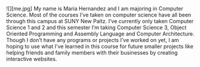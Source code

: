 ![][me.jpg]
My name is Maria Hernandez and I am majoring in Computer Science. Most of the courses I’ve taken on computer science have all been through this campus at SUNY New Paltz. I’ve currently only taken Computer Science 1 and 2 and this semester I’m taking Computer Science 3, Object Oriented Programming and Assembly Language and Computer Architecture. Though I don’t have any programs or projects I’ve worked on yet, I am hoping to use what I’ve learned in this course for future smaller projects like helping friends and family members with their businesses by creating interactive websites. 
